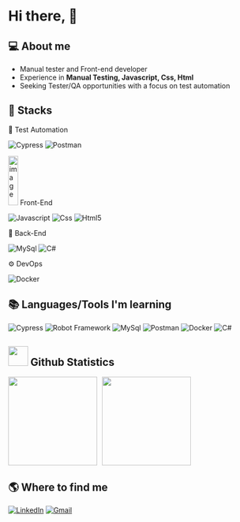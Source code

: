 # Hi there, 👋

## 💻 About me
- Manual tester and Front-end developer
- Experience in **Manual Testing, Javascript, Css, Html**
- Seeking Tester/QA opportunities with a focus on test automation

## 🚀 Stacks

🤖 Test Automation
<p>
  <img alt="Cypress" src="https://img.shields.io/badge/-cypress-black?style=for-the-badge&logo=cypress"/>
  <img alt="Postman" src="https://img.shields.io/badge/-postman-black?style=for-the-badge&logo=postman"/>
</p>

<img width="20em" height="100" alt="image" src="https://github.com/user-attachments/assets/af20bfc7-1461-4421-89de-ef17ab498056" /> Front-End
<p>
  <img alt="Javascript" src="https://img.shields.io/badge/-javascript-black?style=for-the-badge&logo=javascript"/>
  <img alt="Css" src="https://img.shields.io/badge/-css-black?style=for-the-badge&logoColor=blue&logo=css"/>
  <img alt="Html5" src="https://img.shields.io/badge/-html-black?style=for-the-badge&logo=html5"/>
</p>

🧾 Back-End
<p>
  <img alt="MySql" src="https://img.shields.io/badge/-mysql-black?style=for-the-badge&logo=mysql"/>
  <img alt="C#" src="https://img.shields.io/badge/-C%23-black?style=for-the-badge&logo=csharp"/>
</p>

⚙️ DevOps

<p>
  <img alt="Docker" src="https://img.shields.io/badge/-docker-black?style=for-the-badge&logo=docker"/>
</p>

## 📚 Languages/Tools I'm learning
<p>
  <img alt="Cypress" src="https://img.shields.io/badge/-cypress-black?style=for-the-badge&logo=cypress"/>
  <img alt="Robot Framework" src="https://img.shields.io/badge/-robot_framework-black?style=for-the-badge&logo=robot-framework"/>
  <img alt="MySql" src="https://img.shields.io/badge/-mysql-black?style=for-the-badge&logo=mysql"/>
  <img alt="Postman" src="https://img.shields.io/badge/-postman-black?style=for-the-badge&logo=postman"/>
  <img alt="Docker" src="https://img.shields.io/badge/-docker-black?style=for-the-badge&logo=docker"/>
  <img alt="C#" src="https://img.shields.io/badge/-C%23-black?style=for-the-badge&logo=csharp"/>
</p>

## <img width="40" src="https://cdn.jsdelivr.net/gh/devicons/devicon/icons/github/github-original.svg"/> Github Statistics
<div style="display: flex; gap: 10px;">
  <img height="180em" src="https://github-readme-stats-andeilso.vercel.app/api?username=andeilso&show_icons=true&theme=radical" />
  <img height="180em" src="https://github-readme-stats-andeilso.vercel.app/api/top-langs/?username=andeilso&layout=compact&theme=radical&cache_seconds=0" />
</div>


## 🌎 Where to find me
[![LinkedIn](https://img.shields.io/badge/-LinkedIn-0e76a8?style=for-the-badge&logo=Linkedin&logoColor=white)](https://www.linkedin.com/in/andeilso-alves-394094184/)
[![Gmail](https://img.shields.io/badge/-Gmail-c14438?style=for-the-badge&logo=Gmail&logoColor=white)](mailto:andeilsoalves@gmail.com)
